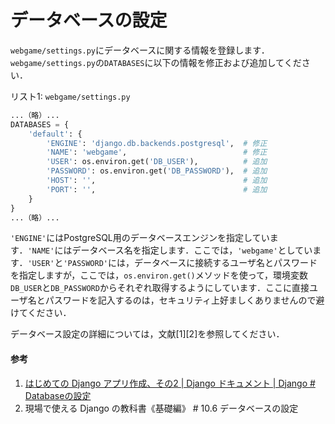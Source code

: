 # データベースの設定

`webgame/settings.py`にデータベースに関する情報を登録します．`webgame/settings.py`の`DATABASES`に以下の情報を修正および追加してください．

リスト1: `webgame/settings.py`
```py
...（略）...
DATABASES = {
    'default': {
        'ENGINE': 'django.db.backends.postgresql',	# 修正
        'NAME': 'webgame',							# 修正
        'USER': os.environ.get('DB_USER'),			# 追加
        'PASSWORD': os.environ.get('DB_PASSWORD'),	# 追加
        'HOST': '',									# 追加
        'PORT': '',									# 追加
    }
}
...（略）...
```

`'ENGINE'`にはPostgreSQL用のデータベースエンジンを指定しています．`'NAME'`にはデータベース名を指定します．ここでは，`'webgame'`としています．`'USER'`と`'PASSWORD'`には，データベースに接続するユーザ名とパスワードを指定しますが，ここでは，`os.environ.get()`メソッドを使って，環境変数`DB_USER`と`DB_PASSWORD`からそれぞれ取得するようにしています．ここに直接ユーザ名とパスワードを記入するのは，セキュリティ上好ましくありませんので避けてください．

データベース設定の詳細については，文献[1][2]を参照してください．

#### 参考
1. [はじめての Django アプリ作成、その2 | Django ドキュメント | Django # Databaseの設定](https://docs.djangoproject.com/ja/3.2/intro/tutorial02/#database-setup)
1. 現場で使える Django の教科書《基礎編》 # 10.6 データベースの設定
